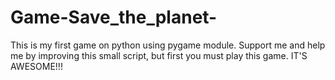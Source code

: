 # Game-Save_the_planet-
This is my first game on python using pygame module. Support me and help me by improving this small script, but first you must play this game. IT'S AWESOME!!!
